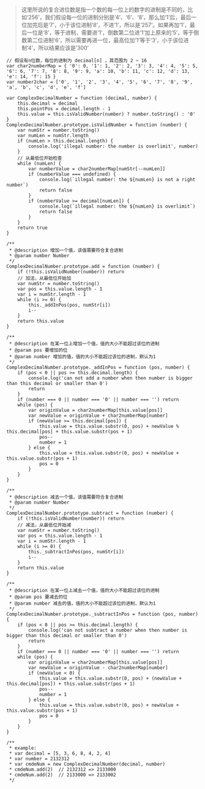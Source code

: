 > 这里所说的复合进位数是指一个数的每一位上的数字的进制是不同的，比如‘256’，我们假设每一位的进制分别是‘4’、‘6’、‘8’，那么加‘1’后，最后一位加完后是‘7’，小于该位进制‘8’，不进‘1’，所以是‘257’。如果再加‘1’，最后一位是‘8’，等于进制，需要进‘1’，倒数第二位进‘1’加上原来的‘5’，等于倒数第二位进制‘6’，所以需要再进一位，最高位加‘1’等于‘3’，小于该位进制‘4’，所以结果应该是‘300’
<pre><code>// 假设有n位数，每位的进制为 decimal[n] ，其范围为 2 ~ 16
var char2numberMap = { '0': 0, '1': 1, '2': 2, '3': 3, '4': 4, '5': 5, '6': 6, '7': 7, '8': 8, '9': 9, 'a': 10, 'b': 11, 'c': 12, 'd': 13, 'e': 14, 'f': 15 }
var number2char = ['0', '1', '2', '3', '4', '5', '6', '7', '8', '9', 'a', 'b', 'c', 'd', 'e', 'f']

var ComplexDecimalNumber = function (decimal, number) {
    this.decimal = decimal
    this.pointPos = decimal.length - 1
    this.value = this.isValidNumber(number) ? number.toString() : '0'
}
ComplexDecimalNumber.prototype.isValidNumber = function (number) {
    var numStr = number.toString()
    var numLen = numStr.length
    if (numLen > this.decimal.length) {
        console.log('illegal number: the number is overlimit', number)
    }
    // 从最低位开始检查
    while (numLen) {
        var numberValue = char2numberMap[numStr[--numLen]]
        if (numberValue === undefined) {
            console.log(`illegal number: the ${numLen} is not a right number`)
            return false
        }
        if (numberValue >= decimal[numLen]) {
            console.log(`illegal number: the ${numLen} is overlimit`)
            return false
        }
    }
    return true
}

/**
 * @description 增加一个值，该值需要符合复合进制
 * @param number Number
 */
ComplexDecimalNumber.prototype.add = function (number) {
    if (!this.isValidNumber(number)) return
    // 加法，从最低位开始加
    var numStr = number.toString()
    var pos = this.value.length - 1
    var i = numStr.length - 1
    while (i >= 0) {
        this._addInPos(pos, numStr[i])
        i--
    }
    return this.value
}

/**
 * @description 在某一位上增加一个值，值的大小不能超过该位的进制
 * @param pos 要增加的位
 * @param number 增加的值，值的大小不能超过该位的进制，默认为1
 */
ComplexDecimalNumber.prototype._addInPos = function (pos, number) {
    if (pos < 0 || pos >= this.decimal.length) {
        console.log('can not add a number when then number is bigger than this decimal or smaller than 0')
        return
    }
    if (number === 0 || number === '0' || number === '') return
    while (pos) {
        var originValue = char2numberMap[this.value[pos]]
        var newValue = originValue + char2numberMap[number]
        if (newValue >= this.decimal[pos]) {
            this.value = this.value.substr(0, pos) + newValue % this.decimal[pos] + this.value.substr(pos + 1) 
            pos--
            number = 1
        } else {
            this.value = this.value.substr(0, pos) + newValue + this.value.substr(pos + 1)
            pos = 0
        }
    }
}

/**
 * @description 减去一个值，该值需要符合复合进制
 * @param number Number
 */
ComplexDecimalNumber.prototype.subtract = function (number) {
    if (!this.isValidNumber(number)) return
    // 减法，从最低位开始减
    var numStr = number.toString()
    var pos = this.value.length - 1
    var i = numStr.length - 1
    while (i >= 0) {
        this._subtractInPos(pos, numStr[i])
        i--
    }
    return this.value
}

/**
 * @description 在某一位上减去一个值，值的大小不能超过该位的进制
 * @param pos 要减去的位
 * @param number 减去的值，值的大小不能超过该位的进制，默认为1
 */
ComplexDecimalNumber.prototype._subtractInPos = function (pos, number) {
    if (pos < 0 || pos >= this.decimal.length) {
        console.log('can not subtract a number when then number is bigger than this decimal or smaller than 0')
        return
    }
    if (number === 0 || number === '0' || number === '') return
    while (pos) {
        var originValue = char2numberMap[this.value[pos]]
        var newValue = originValue - char2numberMap[number]
        if (newValue < 0) {
            this.value = this.value.substr(0, pos) + (newValue + this.decimal[pos]) + this.value.substr(pos + 1) 
            pos--
            number = 1
        } else {
            this.value = this.value.substr(0, pos) + newValue + this.value.substr(pos + 1)
            pos = 0
        }
    }
}

/**
 * example: 
 * var decimal = [5, 3, 6, 8, 4, 2, 4]
 * var number = 2132312
 * var cmdeNum = new ComplexDecimalNumber(decimal, number)
 * cmdeNum.add(2)  // 2132312 => 2133000
 * cmdeNum.add(2)  // 2133000 => 2133002
 */
</code></pre>
